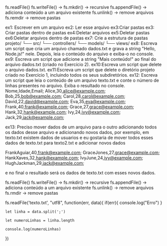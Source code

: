 fs.readFile()
fs.writeFile() ->
fs.mkdir() -> recursive
fs.appendFile() -> adiciona conteúdo a um arquivo existente
fs.unlink() -> remove arquivos
fs.remdir -> remove pastas




ex1: Escrever em um arquivo 
ex2: Ler esse arquivo
ex3:Criar pastas
ex3: Criar pastas dentro de pastas
ex4:Deletar arquivos
ex5:Deletar pastas
ex6:Deletar arquivos dentro de pastas
ex7: Crie a estrutura de pastas
projeto/
  └── src/
      └── controllers/
      └── models/
      └── views/
ex8: Escreva um script que cria um arquivo chamado dados.txt e grava a string "Hello, Node.js!" nele. Depois, leia o conteúdo do arquivo e exiba-o no console.
ex9: Escreva um script que adicione a string "Mais conteúdo!" ao final do arquivo dados.txt (criado no Exercício 2).
ex10:Escreva um script que delete o arquivo dados.txt.
ex11:Escreva um script que delete o diretório projeto criado no Exercício 1, incluindo todos os seus subdiretórios.
ex12: Escreva um script que leia o conteúdo de um arquivo texto.txt e conte o número de linhas presentes no arquivo. Exiba o resultado no console.
Nome,Idade,Email;
Alice,30,alice@example.com;
Bob,25,bob@example.com;
Carol,28,carol@example.com;
David,22,david@example.com;
Eva,35,eva@example.com;
Frank,40,frank@example.com;
Grace,27,grace@example.com;
Hank,32,hank@example.com;
Ivy,24,ivy@example.com;
Jack,29,jack@example.com;


ex13: Preciso mover dados de um arquivo para o outro adicionando todos os dados desse arquivo e adicionando novos dados, por exemplo, em texto.txt existem dados de usuarios e eu gostaria de mover todos esses dados de texto.txt para texto2.txt e adicionar novos dados 

FrankAguiar,40,frank@example.com;
GraceJones,27,grace@example.com;
HankXaves,32,hank@example.com;
IvyJune,24,ivy@example.com;
HughJackman,29,jack@example.com;

e no final o resultado será os dados de texto.txt com esses novos dados.

fs.readFile()
fs.writeFile() ->
fs.mkdir() -> recursive
fs.appendFile() -> adiciona conteúdo a um arquivo existente
fs.unlink() -> remove arquivos
fs.rmdir -> remove pastas


fs.readFile('texto.txt', "utf8", function(err, data){
    if(err){
        console.log("Erro")
    } 
    
    let linha = data.split(';')

    let numeroLinhas = linha.length

    console.log(numeroLinhas)
})

